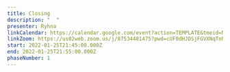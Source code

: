 ```yaml
---
title: Closing
description: "  "
presenter: Ryhna
linkCalendar: https://calendar.google.com/event?action=TEMPLATE&tmeid=NDlmdjg0bzdkZnB1ZzltZ2kxOG1mMGRsZHAgbGVzeWFAZW52aXNpb25tYW5hZ2VtZW50LmNvbQ&tmsrc=lesya%40envisionmanagement.com
linkZoom: https://us02web.zoom.us/j/87534481475?pwd=cUF0dHJDSjFGVXNqTnNiNm9HSC9NUT09
start: 2022-01-25T21:45:00.000Z
end: 2022-01-25T21:55:00.000Z
phaseNumber: 1
---
```

